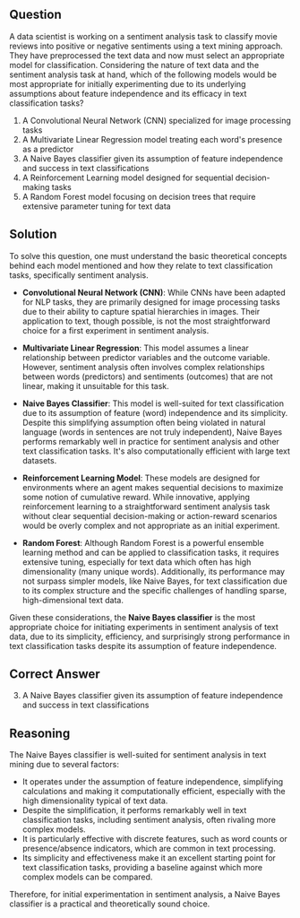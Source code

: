 ## Question
A data scientist is working on a sentiment analysis task to classify movie reviews into positive or negative sentiments using a text mining approach. They have preprocessed the text data and now must select an appropriate model for classification. Considering the nature of text data and the sentiment analysis task at hand, which of the following models would be most appropriate for initially experimenting due to its underlying assumptions about feature independence and its efficacy in text classification tasks?

1. A Convolutional Neural Network (CNN) specialized for image processing tasks
2. A Multivariate Linear Regression model treating each word's presence as a predictor
3. A Naive Bayes classifier given its assumption of feature independence and success in text classifications
4. A Reinforcement Learning model designed for sequential decision-making tasks
5. A Random Forest model focusing on decision trees that require extensive parameter tuning for text data

## Solution
To solve this question, one must understand the basic theoretical concepts behind each model mentioned and how they relate to text classification tasks, specifically sentiment analysis.

- **Convolutional Neural Network (CNN)**: While CNNs have been adapted for NLP tasks, they are primarily designed for image processing tasks due to their ability to capture spatial hierarchies in images. Their application to text, though possible, is not the most straightforward choice for a first experiment in sentiment analysis.
  
- **Multivariate Linear Regression**: This model assumes a linear relationship between predictor variables and the outcome variable. However, sentiment analysis often involves complex relationships between words (predictors) and sentiments (outcomes) that are not linear, making it unsuitable for this task.
  
- **Naive Bayes Classifier**: This model is well-suited for text classification due to its assumption of feature (word) independence and its simplicity. Despite this simplifying assumption often being violated in natural language (words in sentences are not truly independent), Naive Bayes performs remarkably well in practice for sentiment analysis and other text classification tasks. It's also computationally efficient with large text datasets.
  
- **Reinforcement Learning Model**: These models are designed for environments where an agent makes sequential decisions to maximize some notion of cumulative reward. While innovative, applying reinforcement learning to a straightforward sentiment analysis task without clear sequential decision-making or action-reward scenarios would be overly complex and not appropriate as an initial experiment.
  
- **Random Forest**: Although Random Forest is a powerful ensemble learning method and can be applied to classification tasks, it requires extensive tuning, especially for text data which often has high dimensionality (many unique words). Additionally, its performance may not surpass simpler models, like Naive Bayes, for text classification due to its complex structure and the specific challenges of handling sparse, high-dimensional text data.

Given these considerations, the **Naive Bayes classifier** is the most appropriate choice for initiating experiments in sentiment analysis of text data, due to its simplicity, efficiency, and surprisingly strong performance in text classification tasks despite its assumption of feature independence.

## Correct Answer
3. A Naive Bayes classifier given its assumption of feature independence and success in text classifications

## Reasoning
The Naive Bayes classifier is well-suited for sentiment analysis in text mining due to several factors:
- It operates under the assumption of feature independence, simplifying calculations and making it computationally efficient, especially with the high dimensionality typical of text data.
- Despite the simplification, it performs remarkably well in text classification tasks, including sentiment analysis, often rivaling more complex models.
- It is particularly effective with discrete features, such as word counts or presence/absence indicators, which are common in text processing.
- Its simplicity and effectiveness make it an excellent starting point for text classification tasks, providing a baseline against which more complex models can be compared.
  
Therefore, for initial experimentation in sentiment analysis, a Naive Bayes classifier is a practical and theoretically sound choice.